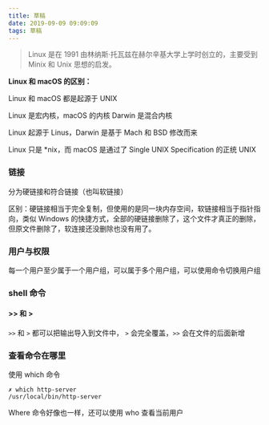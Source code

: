 ```yaml
---
title: 草稿
date: 2019-09-09 09:09:09
tags: 草稿
---
```


> Linux 是在 1991 由林纳斯·托瓦兹在赫尔辛基大学上学时创立的，主要受到 Minix 和 Unix 思想的启发。

**Linux 和 macOS 的区别：**

Linux 和 macOS 都是起源于 UNIX

Linux 是宏内核，macOS 的内核 Darwin 是混合内核

Linux 起源于 Linus，Darwin 是基于 Mach 和 BSD 修改而来

Linux 只是 \*nix，而 macOS 是通过了 Single UNIX Specification 的正统 UNIX

### 链接

分为硬链接和符合链接（也叫软链接）

区别：硬链接相当于完全复制，但使用的是同一块内存空间，软链接相当于指针指向，类似 Windows 的快捷方式，全部的硬链接删除了，这个文件才真正的删除，但原文件删除了，软连接还没删除也没有用了。

### 用户与权限

每一个用户至少属于一个用户组，可以属于多个用户组，可以使用命令切换用户组

### shell 命令

#### >> 和 >

`>>` 和 `>` 都可以把输出导入到文件中， `>` 会完全覆盖，`>>` 会在文件的后面新增

### 查看命令在哪里

使用 which 命令

```
✗ which http-server
/usr/local/bin/http-server
```

Where 命令好像也一样，还可以使用 who 查看当前用户
